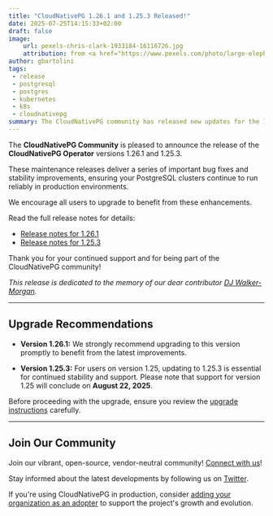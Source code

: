 ```yaml
---
title: "CloudNativePG 1.26.1 and 1.25.3 Released!"
date: 2025-07-25T14:15:33+02:00
draft: false
image:
    url: pexels-chris-clark-1933184-16116726.jpg
    attribution: from <a href="https://www.pexels.com/photo/large-elephant-on-grassland-16116726/">Chris Clark</a>
author: gbartolini
tags:
 - release
 - postgresql
 - postgres
 - kubernetes
 - k8s
 - cloudnativepg
summary: The CloudNativePG community has released new updates for the 1.26 and 1.25 versions of the CloudNativePG operator.
---
```


The **CloudNativePG Community** is pleased to announce the release of the
**CloudNativePG Operator** versions 1.26.1 and 1.25.3.

These maintenance releases deliver a series of important bug fixes and
stability improvements, ensuring your PostgreSQL clusters continue to run
reliably in production environments.

We encourage all users to upgrade to benefit from these enhancements.

Read the full release notes for details:

- [Release notes for 1.26.1](https://cloudnative-pg.io/documentation/1.26/release_notes/v1.26/)
- [Release notes for 1.25.3](https://cloudnative-pg.io/documentation/1.25/release_notes/v1.25/)

Thank you for your continued support and for being part of the CloudNativePG
community!

*This release is dedicated to the memory of our dear contributor
[DJ Walker-Morgan](https://www.linkedin.com/in/codepope/).*

---

## Upgrade Recommendations

- **Version 1.26.1:** We strongly recommend upgrading to this version promptly
  to benefit from the latest improvements.

- **Version 1.25.3:** For users on version 1.25, updating to 1.25.3 is
  essential for continued stability and support. Please note that support for
  version 1.25 will conclude on **August 22, 2025**.

Before proceeding with the upgrade, ensure you review the
[upgrade instructions](https://cloudnative-pg.io/documentation/1.26/installation_upgrade/#upgrading-to-126-from-a-previous-minor-version)
carefully.

---

## Join Our Community

Join our vibrant, open-source, vendor-neutral community! [Connect with us](https://github.com/cloudnative-pg/cloudnative-pg?tab=readme-ov-file#communications)!

Stay informed about the latest developments by following us on
[Twitter](https://twitter.com/CloudNativePg).

If you're using CloudNativePG in production, consider
[adding your organization as an adopter](https://github.com/cloudnative-pg/cloudnative-pg/blob/main/ADOPTERS.md)
to support the project's growth and evolution.

<!--
## About CloudNativePG

[CloudNativePG](https://cloudnative-pg.io) is an open-source Kubernetes
Operator specifically designed for PostgreSQL workloads. It manages the entire
lifecycle of a PostgreSQL cluster, including bootstrapping, configuration, high
availability, connection routing, and comprehensive backup and disaster
recovery mechanisms. By leveraging PostgreSQL's native streaming replication,
CloudNativePG efficiently distributes data across pods, nodes, and zones using
standard Kubernetes patterns, enabling seamless scaling of replicas in a
Kubernetes-native manner. Originally developed and supported by
[EDB](https://www.enterprisedb.com/), CloudNativePG is a CNCF Sandbox project
and the sole PostgreSQL operator in this category.
-->
<!--
Tweet

🚀 CloudNativePG 1.26.1 & 1.25.3 are out!

These maintenance releases deliver a series of important bug fixes and
stability improvements, ensuring your PostgreSQL clusters continue to run
reliably in production environments. Upgrade now! 🔄

🔗 Release notes: https://cloudnative-pg.io/documentation/current/release_notes/v1.26/

#PostgreSQL #Kubernetes #CloudNativePG #CNPG #k8s #postgres

--->
